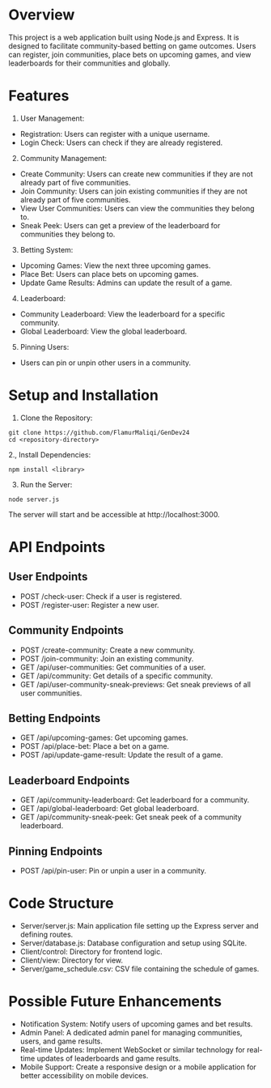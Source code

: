 # Overview
This project is a web application built using Node.js and Express. It is designed to facilitate community-based betting on game outcomes. Users can register, join communities, place bets on upcoming games, and view leaderboards for their communities and globally.

# Features
1. User Management:

  - Registration: Users can register with a unique username.
  - Login Check: Users can check if they are already registered.
    
2. Community Management:

  - Create Community: Users can create new communities if they are not already part of five communities.
  - Join Community: Users can join existing communities if they are not already part of five communities.
  - View User Communities: Users can view the communities they belong to.
  - Sneak Peek: Users can get a preview of the leaderboard for communities they belong to.

3. Betting System:

  - Upcoming Games: View the next three upcoming games.
  - Place Bet: Users can place bets on upcoming games.
  - Update Game Results: Admins can update the result of a game.

4. Leaderboard:

  - Community Leaderboard: View the leaderboard for a specific community.
  - Global Leaderboard: View the global leaderboard.
5. Pinning Users:
  - Users can pin or unpin other users in a community.

# Setup and Installation
1. Clone the Repository:

```
git clone https://github.com/FlamurMaliqi/GenDev24
cd <repository-directory>
```

2., Install Dependencies:

```
npm install <library>
```

3. Run the Server:

```
node server.js
```

The server will start and be accessible at http://localhost:3000.

# API Endpoints
## User Endpoints

  - POST /check-user: Check if a user is registered.
  - POST /register-user: Register a new user.
    
## Community Endpoints

  - POST /create-community: Create a new community.
  - POST /join-community: Join an existing community.
  - GET /api/user-communities: Get communities of a user.
  - GET /api/community: Get details of a specific community.
  - GET /api/user-community-sneak-previews: Get sneak previews of all user communities.

## Betting Endpoints

  - GET /api/upcoming-games: Get upcoming games.
  - POST /api/place-bet: Place a bet on a game.
  - POST /api/update-game-result: Update the result of a game.

## Leaderboard Endpoints

  - GET /api/community-leaderboard: Get leaderboard for a community.
  - GET /api/global-leaderboard: Get global leaderboard.
  - GET /api/community-sneak-peek: Get sneak peek of a community leaderboard.
    
## Pinning Endpoints

  - POST /api/pin-user: Pin or unpin a user in a community.

# Code Structure

  - Server/server.js: Main application file setting up the Express server and defining routes.
  - Server/database.js: Database configuration and setup using SQLite.
  - Client/control: Directory for frontend logic.
  - Client/view: Directory for view.
  - Server/game_schedule.csv: CSV file containing the schedule of games.
    

# Possible Future Enhancements
  - Notification System: Notify users of upcoming games and bet results.
  - Admin Panel: A dedicated admin panel for managing communities, users, and game results.
  - Real-time Updates: Implement WebSocket or similar technology for real-time updates of leaderboards and game results.
  - Mobile Support: Create a responsive design or a mobile application for better accessibility on mobile devices.






